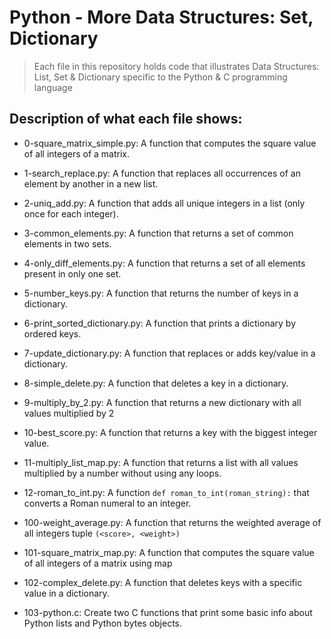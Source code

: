 # Python - More Data Structures: Set, Dictionary
> Each file in this repository holds code that illustrates Data Structures:
> List, Set & Dictionary specific to the Python & C programming language

## Description of what each file shows:
* 0-square_matrix_simple.py: A function that computes the square value of all integers of a matrix.

* 1-search_replace.py: A function that replaces all occurrences of an element by another in a new list.

* 2-uniq_add.py: A function that adds all unique integers in a list (only once for each integer).

* 3-common_elements.py: A function that returns a set of common elements in two sets.

* 4-only_diff_elements.py: A function that returns a set of all elements present in only one set.

* 5-number_keys.py: A function that returns the number of keys in a dictionary.

* 6-print_sorted_dictionary.py: A function that prints a dictionary by ordered keys.

* 7-update_dictionary.py: A function that replaces or adds key/value in a dictionary.

* 8-simple_delete.py: A function that deletes a key in a dictionary.

* 9-multiply_by_2.py: A function that returns a new dictionary with all values multiplied by 2

* 10-best_score.py: A function that returns a key with the biggest integer value.

* 11-multiply_list_map.py:  A function that returns a list with all values multiplied by a number without using any loops.

* 12-roman_to_int.py: A function ```def roman_to_int(roman_string):``` that converts a Roman numeral to an integer.

* 100-weight_average.py: A function that returns the weighted average of all integers tuple ```(<score>, <weight>)```

* 101-square_matrix_map.py: A function that computes the square value of all integers of a matrix using map

* 102-complex_delete.py: A function that deletes keys with a specific value in a dictionary.

* 103-python.c: Create two C functions that print some basic info about Python lists and Python bytes objects.
